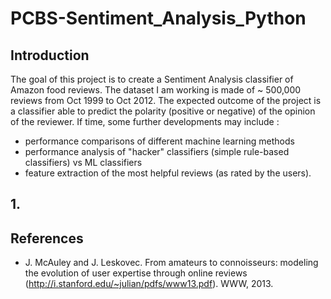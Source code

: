 # PCBS-Sentiment_Analysis_Python

## Introduction 
The goal of this project is to create a Sentiment Analysis classifier of Amazon food reviews. The dataset I am working is made of ~ 500,000 reviews from Oct 1999 to Oct 2012. The expected outcome of the project is a classifier able to predict the polarity (positive or negative) of the opinion of the reviewer.
If time, some further developments may include : 
- performance comparisons of different machine learning methods
- performance analysis of "hacker" classifiers (simple rule-based classifiers) vs ML classifiers
- feature extraction of the most helpful reviews (as rated by the users). 

## 1. 

## References 
- J. McAuley and J. Leskovec. From amateurs to connoisseurs: modeling the evolution of user expertise through online reviews (http://i.stanford.edu/~julian/pdfs/www13.pdf). WWW, 2013.
